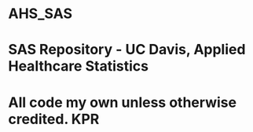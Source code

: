 # AHS_SAS
# SAS Repository - UC Davis, Applied Healthcare Statistics
#
#
# All code my own unless otherwise credited. KPR
